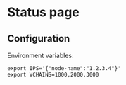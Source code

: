 # Status page

## Configuration

Environment variables:

    export IPS='{"node-name":"1.2.3.4"}'
    export VCHAINS=1000,2000,3000
